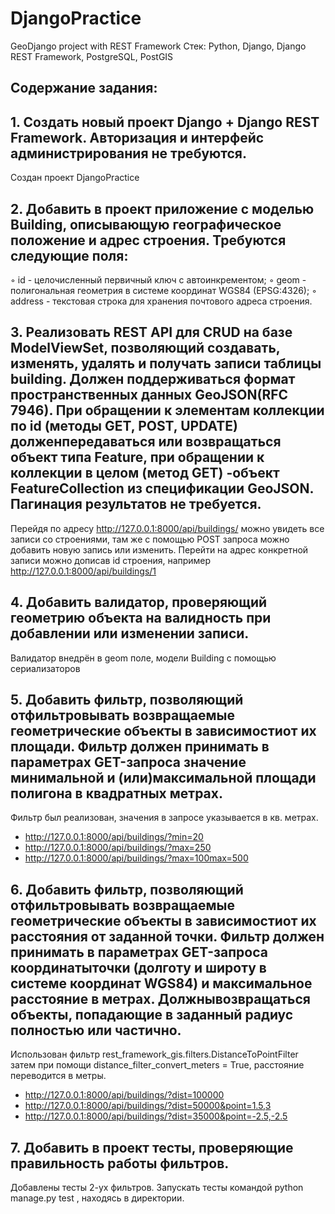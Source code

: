 # DjangoPractice
GeoDjango project with REST Framework
Стек: Python, Django, Django REST Framework, PostgreSQL, PostGIS

## Содержание задания:
## 1. Создать новый проект Django + Django REST Framework. Авторизация и интерфейс администрирования не требуются.
Создан проект DjangoPractice
## 2. Добавить в проект приложение с моделью Building, описывающую географическое положение и адрес строения. Требуются следующие поля:
◦ id - целочисленный первичный ключ с автоинкрементом;
◦ geom - полигональная геометрия в системе координат WGS84 (EPSG:4326);
◦ address - текстовая строка для хранения почтового адреса строения.
## 3. Реализовать REST API для CRUD на базе ModelViewSet, позволяющий создавать, изменять, удалять и получать записи таблицы building. Должен поддерживаться формат пространственных данных GeoJSON(RFC 7946). При обращении к элементам коллекции по id (методы GET, POST, UPDATE) долженпередаваться или возвращаться объект типа Feature, при обращении к коллекции в целом (метод GET) -объект FeatureCollection из спецификации GeoJSON. Пагинация результатов не требуется.
Перейдя по адресу http://127.0.0.1:8000/api/buildings/ можно увидеть все записи со строениями, там же с помощью POST запроса можно добавить новую запись или изменить.
Перейти на адрес конкретной записи можно дописав id строения, например http://127.0.0.1:8000/api/buildings/1
## 4. Добавить валидатор, проверяющий геометрию объекта на валидность при добавлении или изменении записи.
Валидатор внедрён в geom поле, модели Building с помощью сериализаторов
## 5. Добавить фильтр, позволяющий отфильтровывать возвращаемые геометрические объекты в зависимостиот их площади. Фильтр должен принимать в параметрах GET-запроса значение минимальной и (или)максимальной площади полигона в квадратных метрах.
Фильтр был реализован, значения в запросе указывается в кв. метрах.
- http://127.0.0.1:8000/api/buildings/?min=20
- http://127.0.0.1:8000/api/buildings/?max=250
- http://127.0.0.1:8000/api/buildings/?max=100max=500
## 6. Добавить фильтр, позволяющий отфильтровывать возвращаемые геометрические объекты в зависимостиот их расстояния от заданной точки. Фильтр должен принимать в параметрах GET-запроса координатыточки (долготу и широту в системе координат WGS84) и максимальное расстояние в метрах. Должнывозвращаться объекты, попадающие в заданный радиус полностью или частично.
Использован фильтр rest_framework_gis.filters.DistanceToPointFilter затем при помощи distance_filter_convert_meters = True, расстояние переводится в метры.

- http://127.0.0.1:8000/api/buildings/?dist=100000
- http://127.0.0.1:8000/api/buildings/?dist=50000&point=1.5,3
- http://127.0.0.1:8000/api/buildings/?dist=35000&point=-2.5,-2.5
## 7. Добавить в проект тесты, проверяющие правильность работы фильтров.
Добавлены тесты 2-ух фильтров. Запускать тесты командой python manage.py test , находясь в директории.
